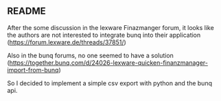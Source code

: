 README
------

After the some discussion in the lexware Finazmanger forum, it looks like the authors are not interested to integrate bunq into their application (https://forum.lexware.de/threads/37851/)

Also in the bunq forums, no one seemed to have a solution (https://together.bunq.com/d/24026-lexware-quicken-finanzmanager-import-from-bunq)

So I decided to implement a simple csv export with python and the bunq api.